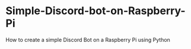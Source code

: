# Simple-Discord-bot-on-Raspberry-Pi
How to create a simple Discord Bot on a Raspberry Pi using Python
